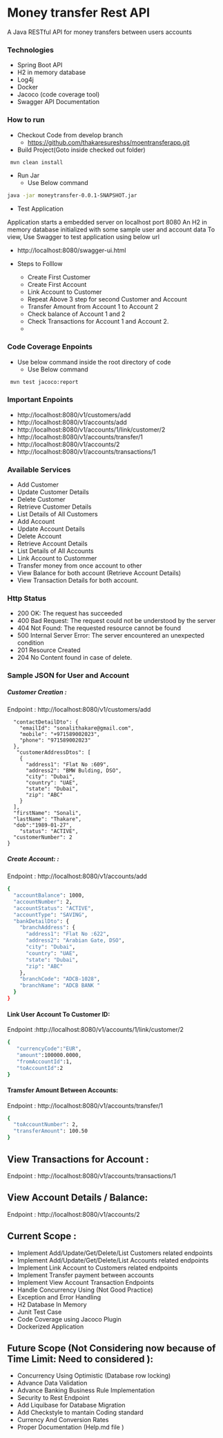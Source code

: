 # Money transfer Rest API

A Java RESTful API for money transfers between users accounts

### Technologies
- Spring Boot API
- H2 in memory database
- Log4j
- Docker
- Jacoco (code coverage tool)
- Swagger API Documentation

### How to run

- Checkout Code from develop branch
  -  https://github.com/thakaresureshss/moentransferapp.git
- Build Project(Goto inside checked out folder)
 ```sh
  mvn clean install
```
- Run Jar 
  -  Use Below command 
```sh
java -jar moneytransfer-0.0.1-SNAPSHOT.jar
```
- Test Application 

Application starts a embedded server on localhost port 8080 An H2 in memory database initialized with some sample user and account data To view, Use Swagger to test application using below url

- http://localhost:8080/swagger-ui.html

-  Steps to Folllow 
    -  Create First Customer 
    -  Create First Account 
    -  Link Account to Customer 
    -  Repeat Above 3 step for second Customer and Account 
    -  Transfer Amount from Account 1 to Account 2
    -  Check balance of Account 1 and 2 
    -  Check Transactions for Account 1 and Account 2.
    -  

### Code Coverage Enpoints
- Use below command inside the root directory of code 
   -  Use Below command 
```sh
 mvn test jacoco:report
```

### Important Enpoints
-   http://localhost:8080/v1/customers/add
-   http://localhost:8080/v1/accounts/add
-   http://localhost:8080/v1/accounts/1/link/customer/2
-   http://localhost:8080/v1/accounts/transfer/1
-   http://localhost:8080/v1/accounts/2
-   http://localhost:8080/v1/accounts/transactions/1

### Available Services

- Add Customer
- Update Customer Details
- Delete Customer 
- Retrieve Customer Details
- List Details of All Customers 
- Add Account
- Update Account Details
- Delete Account 
- Retrieve Account Details
- List Details of All Accounts 
- Link Account to Custommer
- Transfer money from once account to other
- View Balance for both account (Retrieve Account Details)
- View Transaction Details for both account.


### Http Status
- 200 OK: The request has succeeded
- 400 Bad Request: The request could not be understood by the server 
- 404 Not Found: The requested resource cannot be found
- 500 Internal Server Error: The server encountered an unexpected condition
- 201 Resource Created
- 204 No Content found in case of delete.

### Sample JSON for User and Account
##### Customer Creation :
Endpoint : http://localhost:8080/v1/customers/add
```sh{
  "contactDetailDto": {
    "emailId": "sonalithakare@gmail.com",
    "mobile": "+971589002023",
    "phone": "971589002023"
  },
   "customerAddressDtos": [
    {
      "address1": "Flat No :609",
      "address2": "BMW Bulding, DSO",
      "city": "Dubai",
      "country": "UAE",
      "state": "Dubai",
      "zip": "ABC"
    }
  ],
  "firstName": "Sonali",
  "lastName": "Thakare",
  "dob":"1989-01-27",
    "status": "ACTIVE",
  "customerNumber": 2
}

```
##### Create Account: : 
Endpoint : http://localhost:8080/v1/accounts/add
```sh
{
  "accountBalance": 1000,
  "accountNumber": 2,
  "accountStatus": "ACTIVE",
  "accountType": "SAVING",
  "bankDetailDto": {
    "branchAddress": {
      "address1": "Flat No :622",
      "address2": "Arabian Gate, DSO",
      "city": "Dubai",
      "country": "UAE",
      "state": "Dubai",
      "zip": "ABC"
    },
    "branchCode": "ADCB-1028",
    "branchName": "ADCB BANK "
  }
}
```

#### Link User Account To Customer ID:
Endpoint :http://localhost:8080/v1/accounts/1/link/customer/2
```sh
{  
   "currencyCode":"EUR",
   "amount":100000.0000,
   "fromAccountId":1,
   "toAccountId":2
}
```

#### Tramsfer Amount Between Accounts:
Endpoint : http://localhost:8080/v1/accounts/transfer/1
```sh
{
  "toAccountNumber": 2,
  "transferAmount": 100.50
}
```

## View Transactions for Account :

Endpoint : http://localhost:8080/v1/accounts/transactions/1

## View Account Details / Balance:
Endpoint :  http://localhost:8080/v1/accounts/2


## Current Scope :
- Implement Add/Update/Get/Delete/List Customers related endpoints
- Implement Add/Update/Get/Delete/List Accounts related endpoints
- Implement Link Account to Customers related endpoints
- Implement Transfer payment between accounts
- Implement View Account Transaction Endpoints
- Handle Concurrency Using (Not Good Practice)
- Exception and Error Handling 
- H2 Database In Memory
- Junit Test Case 
- Code Coverage using Jacoco Plugin
- Dockerized Application

## Future Scope (Not Considering now because of Time Limit: Need to considered ):
- Concurrency Using Optimistic (Database row locking)
- Advance Data Validation
- Advance Banking Business Rule Implementation
- Security to Rest Endpoint 
- Add Liquibase for Database Migration 
- Add Checkstyle to mantain Coding standard 
- Currency And Conversion Rates
- Proper Documentation (Help.md file )
